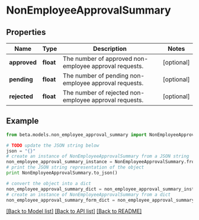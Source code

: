 # NonEmployeeApprovalSummary


## Properties
Name | Type | Description | Notes
------------ | ------------- | ------------- | -------------
**approved** | **float** | The number of approved non-employee approval requests. | [optional] 
**pending** | **float** | The number of pending non-employee approval requests. | [optional] 
**rejected** | **float** | The number of rejected non-employee approval requests. | [optional] 

## Example

```python
from beta.models.non_employee_approval_summary import NonEmployeeApprovalSummary

# TODO update the JSON string below
json = "{}"
# create an instance of NonEmployeeApprovalSummary from a JSON string
non_employee_approval_summary_instance = NonEmployeeApprovalSummary.from_json(json)
# print the JSON string representation of the object
print NonEmployeeApprovalSummary.to_json()

# convert the object into a dict
non_employee_approval_summary_dict = non_employee_approval_summary_instance.to_dict()
# create an instance of NonEmployeeApprovalSummary from a dict
non_employee_approval_summary_form_dict = non_employee_approval_summary.from_dict(non_employee_approval_summary_dict)
```
[[Back to Model list]](../README.md#documentation-for-models) [[Back to API list]](../README.md#documentation-for-api-endpoints) [[Back to README]](../README.md)


